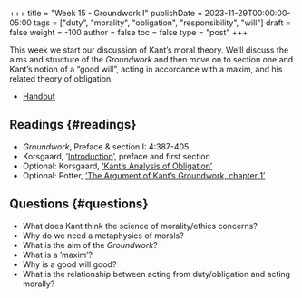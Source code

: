 +++
title = "Week 15 - Groundwork I"
publishDate = 2023-11-29T00:00:00-05:00
tags = ["duty", "morality", "obligation", "responsibility", "will"]
draft = false
weight = -100
author = false
toc = false
type = "post"
+++

This week we start our discussion of Kant&rsquo;s moral theory. We&rsquo;ll discuss the aims
and structure of the _Groundwork_ and then move on to section one and Kant&rsquo;s
notion of a &ldquo;good will&rdquo;, acting in accordance with a maxim, and his related
theory of obligation.

-   [Handout](/materials/handouts/handout11-groundworkI.pdf)


## Readings {#readings}

-   _Groundwork_, Preface &amp; section I: 4:387-405
-   Korsgaard, &rsquo;[Introduction](https://www.dropbox.com/s/1cx66fff65g3skm/korsgaard1998_Introduction.pdf?dl=0)&rsquo;, preface and first section
-   Optional: Korsgaard, [&rsquo;Kant&rsquo;s Analysis of Obligation&rsquo;](https://www.dropbox.com/s/0ry2ckxkj3q34is/korsgaard1989a_Kant%27s_Analysis_of_Obligation-_The_Argument_of_%22Foundations_I%22.pdf?dl=0)
-   Optional: Potter, [&rsquo;The Argument of Kant&rsquo;s Groundwork, chapter 1&rsquo;](https://www.dropbox.com/s/oire3a2wggk80ur/potter1998_the_argument_of_kants_groundwork%2C_chapter_i.pdf?dl=0)


## Questions {#questions}

-   What does Kant think the science of morality/ethics concerns?
-   Why do we need a metaphysics of morals?
-   What is the aim of the _Groundwork_?
-   What is a &rsquo;maxim&rsquo;?
-   Why is a good will good?
-   What is the relationship between acting from duty/obligation and acting morally?
